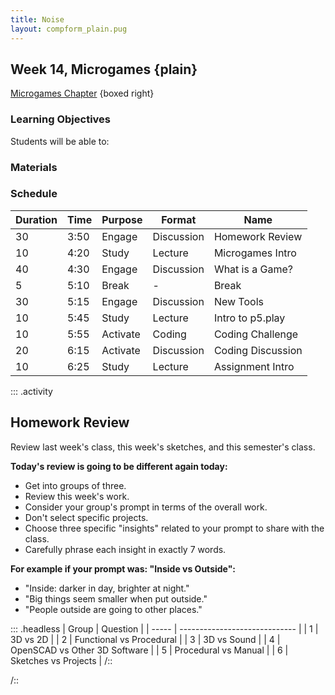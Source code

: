 ```yaml
---
title: Noise
layout: compform_plain.pug
---
```


## Week 14, Microgames {plain}

[Microgames Chapter](./index.html) {boxed right}

### Learning Objectives

Students will be able to:

### Materials

### Schedule

<!--
| Time | ESA        | Type              | Activity          |
| ---- | ------------- | ----------------- |---------------- |
| Pre  | TBD           | -                 | TBD               |
| 3:50 | Review+Engage | Discussion        | Homework Review   |
| 4:20 | Study         | Lecture           | Microgames Intro  |
| 4:30 | Engage        | Discussion        | What is a Game?   |
| 5:10 | Break         | Break             | Break             |
| 5:15 | Engage        | Discussion        | New Tools         |
| 5:45 | Study         | Lecture           | Intro to p5.play  |
| 5:55 | Activate      | Coding Challenge  | Coding Challenge  |
| 6:15 | Activate      | Coding Discussion | Coding Discussion |
| 6:25 | Study         | Lecture           | Assignment Intro  |
-->

| Duration | Time | Purpose  | Format     | Name              |
| -------- | ---- | -------- | ---------- | ----------------- |
| 30       | 3:50 | Engage   | Discussion | Homework Review   |
| 10       | 4:20 | Study    | Lecture    | Microgames Intro  |
| 40       | 4:30 | Engage   | Discussion | What is a Game?   |
| 5        | 5:10 | Break    | -          | Break             |
| 30       | 5:15 | Engage   | Discussion | New Tools         |
| 10       | 5:45 | Study    | Lecture    | Intro to p5.play  |
| 10       | 5:55 | Activate | Coding     | Coding Challenge  |
| 20       | 6:15 | Activate | Discussion | Coding Discussion |
| 10       | 6:25 | Study    | Lecture    | Assignment Intro  |

::: .activity

## Homework Review

Review last week's class, this week's sketches, and this semester's class.

**Today's review is going to be different again today:**

- Get into groups of three.
- Review this week's work.
- Consider your group's prompt in terms of the overall work.
- Don't select specific projects.
- Choose three specific "insights" related to your prompt to share with the class.
- Carefully phrase each insight in exactly 7 words.

**For example if your prompt was: "Inside vs Outside":**

- "Inside: darker in day, brighter at night."
- "Big things seem smaller when put outside."
- "People outside are going to other places."

::: .headless
| Group | Question |
| ----- | ----------------------------- |
| 1 | 3D vs 2D |
| 2 | Functional vs Procedural |
| 3 | 3D vs Sound |
| 4 | OpenSCAD vs Other 3D Software |
| 5 | Procedural vs Manual |
| 6 | Sketches vs Projects |
/::

/::

<style> 
    .headless thead {
        display: none;
    }
</style>
